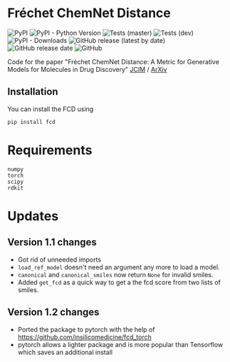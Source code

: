 # Fréchet ChemNet Distance
![PyPI](https://img.shields.io/pypi/v/fcd)
![PyPI - Python Version](https://img.shields.io/pypi/pyversions/fcd)
![Tests (master)](https://github.com/bioinf-jku/fcd/actions/workflows/test_master.yml/badge.svg?branch=dev)
![Tests (dev)](https://github.com/bioinf-jku/fcd/actions/workflows/test_dev.yml/badge.svg?branch=dev)
![PyPI - Downloads](https://img.shields.io/pypi/dm/fcd)
![GitHub release (latest by date)](https://img.shields.io/github/v/release/bioinf-jku/fcd)
![GitHub release date](https://img.shields.io/github/release-date/bioinf-jku/fcd)
![GitHub](https://img.shields.io/github/license/bioinf-jku/fcd)


Code for the paper "Fréchet ChemNet Distance: A Metric for Generative Models for Molecules in Drug Discovery"
[JCIM](https://pubs.acs.org/doi/10.1021/acs.jcim.8b00234) /
[ArXiv](https://arxiv.org/abs/1803.09518)


## Installation
You can install the FCD using
```
pip install fcd
```

# Requirements
```
numpy
torch
scipy
rdkit
```

# Updates
## Version 1.1 changes
- Got rid of unneeded imports
- `load_ref_model` doesn't need an argument any more to load a model.
- `canonical` and `canonical_smiles` now return `None` for invalid smiles.
- Added `get_fcd` as a quick way to get a the fcd score from two lists of smiles.

## Version 1.2 changes
- Ported the package to pytorch with the help of https://github.com/insilicomedicine/fcd_torch
- pytorch allows a lighter package and is more popular than Tensorflow which saves an additional install